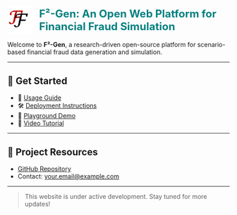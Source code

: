 <link rel="icon" type="image/png" href="favicon.png">

<p style="display: flex; align-items: center; gap: 12px;">
  <img src="LOGO.png" alt="F²-Gen Logo" width="60">
  <span style="font-size: 24px; font-weight: bold; color: teal;">F²-Gen: An Open Web Platform for Financial Fraud Simulation</span>
</p>




Welcome to **F²-Gen**, a research-driven open-source platform for scenario-based financial fraud data generation and simulation.

---

## 🔗 Get Started

- 📘 [Usage Guide](usage.html)
- 🛠️ [Deployment Instructions](deploy.html)
- 🧪 [Playground Demo](playground.html)
- 🎥 [Video Tutorial](tutorial.html)

---

## 📂 Project Resources

- [GitHub Repository](https://github.com/sethGu/FinancialFraudDataGenerator)
- Contact: your.email@example.com

---
> This website is under active development. Stay tuned for more updates!
